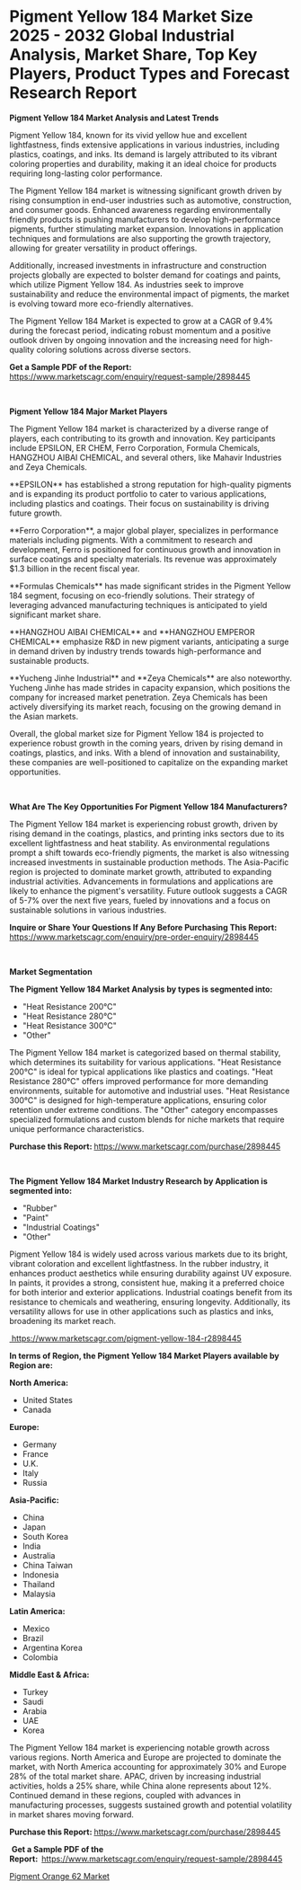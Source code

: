 <p><h1>Pigment Yellow 184 Market Size 2025 - 2032 Global Industrial Analysis, Market Share, Top Key Players, Product Types and Forecast Research Report</h1></p><p><strong>Pigment Yellow 184 Market Analysis and Latest Trends</strong></p>
<p><p>Pigment Yellow 184, known for its vivid yellow hue and excellent lightfastness, finds extensive applications in various industries, including plastics, coatings, and inks. Its demand is largely attributed to its vibrant coloring properties and durability, making it an ideal choice for products requiring long-lasting color performance. </p><p>The Pigment Yellow 184 market is witnessing significant growth driven by rising consumption in end-user industries such as automotive, construction, and consumer goods. Enhanced awareness regarding environmentally friendly products is pushing manufacturers to develop high-performance pigments, further stimulating market expansion. Innovations in application techniques and formulations are also supporting the growth trajectory, allowing for greater versatility in product offerings.</p><p>Additionally, increased investments in infrastructure and construction projects globally are expected to bolster demand for coatings and paints, which utilize Pigment Yellow 184. As industries seek to improve sustainability and reduce the environmental impact of pigments, the market is evolving toward more eco-friendly alternatives.</p><p>The Pigment Yellow 184 Market is expected to grow at a CAGR of 9.4% during the forecast period, indicating robust momentum and a positive outlook driven by ongoing innovation and the increasing need for high-quality coloring solutions across diverse sectors.</p></p>
<p><strong>Get a Sample PDF of the Report:&nbsp;</strong> <a href="https://www.marketscagr.com/enquiry/request-sample/2898445?utm_campaign=2942&utm_medium=2&utm_source=Github&utm_content=ia&utm_term=15032025&utm_id=pigment-yellow-184">https://www.marketscagr.com/enquiry/request-sample/2898445</a></p>
<p>&nbsp;</p>
<p><strong>Pigment Yellow 184 Major Market Players</strong></p>
<p><p>The Pigment Yellow 184 market is characterized by a diverse range of players, each contributing to its growth and innovation. Key participants include EPSILON, ER CHEM, Ferro Corporation, Formula Chemicals, HANGZHOU AIBAI CHEMICAL, and several others, like Mahavir Industries and Zeya Chemicals.</p><p>**EPSILON** has established a strong reputation for high-quality pigments and is expanding its product portfolio to cater to various applications, including plastics and coatings. Their focus on sustainability is driving future growth.</p><p>**Ferro Corporation**, a major global player, specializes in performance materials including pigments. With a commitment to research and development, Ferro is positioned for continuous growth and innovation in surface coatings and specialty materials. Its revenue was approximately $1.3 billion in the recent fiscal year.</p><p>**Formulas Chemicals** has made significant strides in the Pigment Yellow 184 segment, focusing on eco-friendly solutions. Their strategy of leveraging advanced manufacturing techniques is anticipated to yield significant market share.</p><p>**HANGZHOU AIBAI CHEMICAL** and **HANGZHOU EMPEROR CHEMICAL** emphasize R&D in new pigment variants, anticipating a surge in demand driven by industry trends towards high-performance and sustainable products.</p><p>**Yucheng Jinhe Industrial** and **Zeya Chemicals** are also noteworthy. Yucheng Jinhe has made strides in capacity expansion, which positions the company for increased market penetration. Zeya Chemicals has been actively diversifying its market reach, focusing on the growing demand in the Asian markets.</p><p>Overall, the global market size for Pigment Yellow 184 is projected to experience robust growth in the coming years, driven by rising demand in coatings, plastics, and inks. With a blend of innovation and sustainability, these companies are well-positioned to capitalize on the expanding market opportunities.</p></p>
<p>&nbsp;</p>
<p><strong>What Are The Key Opportunities For Pigment Yellow 184 Manufacturers?</strong></p>
<p><p>The Pigment Yellow 184 market is experiencing robust growth, driven by rising demand in the coatings, plastics, and printing inks sectors due to its excellent lightfastness and heat stability. As environmental regulations prompt a shift towards eco-friendly pigments, the market is also witnessing increased investments in sustainable production methods. The Asia-Pacific region is projected to dominate market growth, attributed to expanding industrial activities. Advancements in formulations and applications are likely to enhance the pigment's versatility. Future outlook suggests a CAGR of 5-7% over the next five years, fueled by innovations and a focus on sustainable solutions in various industries.</p></p>
<p><strong>Inquire or Share Your Questions If Any Before Purchasing This Report:</strong> <a href="https://www.marketscagr.com/enquiry/pre-order-enquiry/2898445?utm_campaign=2942&utm_medium=2&utm_source=Github&utm_content=ia&utm_term=15032025&utm_id=pigment-yellow-184">https://www.marketscagr.com/enquiry/pre-order-enquiry/2898445</a></p>
<p>&nbsp;</p>
<p><strong>Market Segmentation</strong></p>
<p><strong>The Pigment Yellow 184 Market Analysis by types is segmented into:</strong></p>
<p><ul><li>"Heat Resistance 200℃"</li><li>"Heat Resistance 280℃"</li><li>"Heat Resistance 300℃"</li><li>"Other"</li></ul></p>
<p><p>The Pigment Yellow 184 market is categorized based on thermal stability, which determines its suitability for various applications. "Heat Resistance 200℃" is ideal for typical applications like plastics and coatings. "Heat Resistance 280℃" offers improved performance for more demanding environments, suitable for automotive and industrial uses. "Heat Resistance 300℃" is designed for high-temperature applications, ensuring color retention under extreme conditions. The "Other" category encompasses specialized formulations and custom blends for niche markets that require unique performance characteristics.</p></p>
<p><strong>Purchase this Report:&nbsp;</strong><a href="https://www.marketscagr.com/purchase/2898445?utm_campaign=2942&utm_medium=2&utm_source=Github&utm_content=ia&utm_term=15032025&utm_id=pigment-yellow-184">https://www.marketscagr.com/purchase/2898445</a></p>
<p>&nbsp;</p>
<p><strong>The Pigment Yellow 184 Market Industry Research by Application is segmented into:</strong></p>
<p><ul><li>"Rubber"</li><li>"Paint"</li><li>"Industrial Coatings"</li><li>"Other"</li></ul></p>
<p><p>Pigment Yellow 184 is widely used across various markets due to its bright, vibrant coloration and excellent lightfastness. In the rubber industry, it enhances product aesthetics while ensuring durability against UV exposure. In paints, it provides a strong, consistent hue, making it a preferred choice for both interior and exterior applications. Industrial coatings benefit from its resistance to chemicals and weathering, ensuring longevity. Additionally, its versatility allows for use in other applications such as plastics and inks, broadening its market reach.</p></p>
<p><a href="https://www.marketscagr.com/pigment-yellow-184-r2898445?utm_campaign=2942&utm_medium=2&utm_source=Github&utm_content=ia&utm_term=15032025&utm_id=pigment-yellow-184">&nbsp;https://www.marketscagr.com/pigment-yellow-184-r2898445</a></p>
<p><strong>In terms of Region, the Pigment Yellow 184 Market Players available by Region are:</strong></p>
<p>
    <p> <strong> North America: </strong>
        <ul>
            <li>United States</li>
            <li>Canada</li>
        </ul>
        </p> 
    <p> <strong> Europe: </strong>
        <ul>
            <li>Germany</li>
            <li>France</li>
            <li>U.K.</li>
            <li>Italy</li>
            <li>Russia</li>
        </ul>
        </p> 
    <p> <strong> Asia-Pacific: </strong>
        <ul>
            <li>China</li>
            <li>Japan</li>
            <li>South Korea</li>
            <li>India</li>
            <li>Australia</li>
            <li>China Taiwan</li>
            <li>Indonesia</li>
            <li>Thailand</li>
            <li>Malaysia</li>
        </ul>
        </p> 
    <p> <strong> Latin America: </strong>
        <ul>
            <li>Mexico</li>
            <li>Brazil</li>
            <li>Argentina Korea</li>
            <li>Colombia</li>
        </ul>
        </p> 
    <p> <strong> Middle East & Africa: </strong>
        <ul>
            <li>Turkey</li>
            <li>Saudi</li>
            <li>Arabia</li>
            <li>UAE</li>
            <li>Korea</li>
        </ul>
    </p>
    </p>
<p><p>The Pigment Yellow 184 market is experiencing notable growth across various regions. North America and Europe are projected to dominate the market, with North America accounting for approximately 30% and Europe 28% of the total market share. APAC, driven by increasing industrial activities, holds a 25% share, while China alone represents about 12%. Continued demand in these regions, coupled with advances in manufacturing processes, suggests sustained growth and potential volatility in market shares moving forward.</p></p>
<p><strong>Purchase this Report: </strong><a href="https://www.marketscagr.com/purchase/2898445?utm_campaign=2942&utm_medium=2&utm_source=Github&utm_content=ia&utm_term=15032025&utm_id=pigment-yellow-184">https://www.marketscagr.com/purchase/2898445</a></p>
<p>&nbsp;<strong>Get a Sample PDF of the Report:&nbsp;&nbsp;</strong><a href="https://www.marketscagr.com/enquiry/request-sample/2898445?utm_campaign=2942&utm_medium=2&utm_source=Github&utm_content=ia&utm_term=15032025&utm_id=pigment-yellow-184">https://www.marketscagr.com/enquiry/request-sample/2898445</a></p>
<p><strong></strong></p>
<p><p><a href="https://github.com/chkrselia/Market-Research-Report-List-1/blob/main/pigment-orange-62-market.md?utm_campaign=2942&utm_medium=2&utm_source=Github&utm_content=ia&utm_term=15032025&utm_id=pigment-yellow-184">Pigment Orange 62 Market</a></p></p>